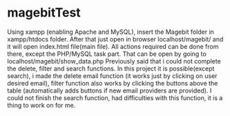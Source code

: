 # magebitTest

Using xampp (enabling Apache and MySQL), insert the Magebit folder in xampp/htdocs folder. After that just open in browser localhost/magebit/ and it will open index.html file(main file). All actions required can be done from there, except the PHP/MySQL task part. That can be open by going to localhost/magebit/show_data.php
Previously said that i could not complete the delete, filter and search functions. In this project it is possible(except search), i made the delete email function (it works just by clicking on user desired email), filter function also works by clicking the buttons above the table (automatically adds buttons if new email providers are provided). I could not finish the search function, had difficulties with this function, it is a thing to work on for me. 
